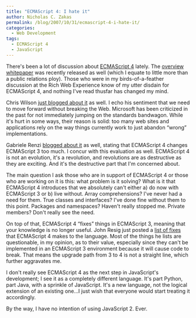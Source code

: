 ```yaml
---
title: "ECMAScript 4: I hate it"
author: Nicholas C. Zakas
permalink: /blog/2007/10/31/ecmascript-4-i-hate-it/
categories:
  - Web Development
tags:
  - ECMAScript 4
  - JavaScript
---
```

There's been a lot of discussion about <a title="ECMAScript" rel="external" href="http://www.ecmascript.org">ECMAScript 4</a> lately. The <a title="ECMAScript 4 Language Overview Whitepaper" rel="external" href="http://www.ecmascript.org/es4/spec/overview.pdf">overview whitepaper</a> was recently released as well (which I equate to little more than a public relations ploy). Those who were in my birds-of-a-feather discussion at the Rich Web Experience know of my utter disdain for ECMAScript 4, and nothing I've read thusfar has changed my mind.

Chris Wilson <a title="ECMAScript 3 and beyond" rel="external" href="http://blogs.msdn.com/ie/archive/2007/10/30/ecmascript-3-and-beyond.aspx">just blogged about it</a> as well. I echo his sentiment that we need to move forward without breaking the Web. Microsoft has been criticized in the past for not immediately jumping on the standards bandwagon. While it's hurt in some ways, their reason is solid: too many web sites and applications rely on the way things currently work to just abandon &#8220;wrong&#8221; implementations.

Gabriele Renzi <a title="ECMAScript 4, the fourth system syndrome" rel="external" href="http://www.riffraff.info/2007/10/25/ecmascript-4-the-fourth-system-syndrome">blogged about it</a> as well, stating that ECMAScript 4 changes ECMAScript 3 too much. I concur with this evaluation as well. ECMAScript 4 is not an evolution, it's a revolution, and revolutions are as destructive as they are exciting. And it's the destructive part that I'm concerned about.

The main question I ask those who are in support of ECMAScript 4 or those who are working on it is this: what problem is it solving? What is it that ECMAScript 4 introduces that we absolutely can't either a) do now with ECMAScript 3 or b) live without. Array comprehensions? I've never had a need for them. True classes and interfaces? I've done fine without them to this point. Packages and namespaces? Haven't really stopped me. Private members? Don't really see the need.

On top of that, ECMAScript 4 &#8220;fixes&#8221; things in ECMAScript 3, meaning that your knowledge is no longer useful. John Resig just posted a <a title="Bug fixes in JavaScript 2" rel="external" href="http://ejohn.org/blog/bug-fixes-in-javascript-2/">list of fixes</a> that ECMAScript 4 makes to the language. Most of the things he lists are questionable, in my opinion, as to their value, especially since they can't be implemented in an ECMAScript 3 environment because it will cause code to break. That means the upgrade path from 3 to 4 is not a straight line, which further aggravates me.

I don't really see ECMAScript 4 as the next step in JavaScript's development; I see it as a completely different language. It's part Python, part Java, with a sprinkle of JavaScript. It's a new language, not the logical extension of an existing one&#8230;I just wish that everyone would start treating it accordingly.

By the way, I have no intention of using JavaScript 2. Ever.
